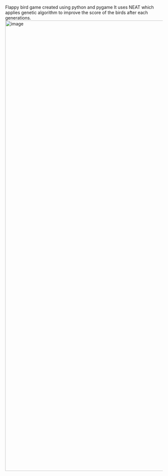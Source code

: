 Flappy bird game created using python and pygame
It uses NEAT which applies genetic algorithm to improve the score of the birds after each generations.<img width="1440" alt="image" src="https://github.com/siiinx10/FlappyBird-With-NEAT-AI/assets/91077872/918cdbba-4e40-4235-ba3d-d647b48765b1">
